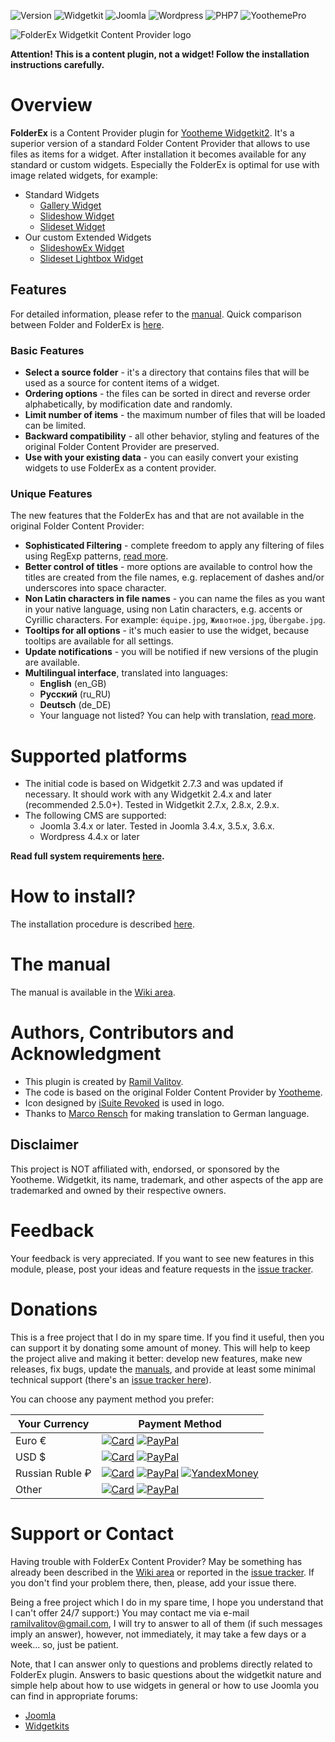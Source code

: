 ![Version](https://img.shields.io/badge/Release-v1.2.5-green.svg?style=flat) ![Widgetkit](https://img.shields.io/badge/Widgetkit-v2.4.x+-green.svg?style=flat) ![Joomla](https://img.shields.io/badge/Joomla!-v3.4.x+-yellow.svg?style=flat) ![Wordpress](https://img.shields.io/badge/Wordpress-v4.4.x+-yellow.svg?style=flat) ![PHP7](https://img.shields.io/badge/PHP7-compatible-blue.svg?style=flat) ![YoothemePro](https://img.shields.io/badge/YoothemePro-compatible-blue.svg?style=flat)

![FolderEx Widgetkit Content Provider logo](https://raw.githubusercontent.com/wiki/rvalitov/widgetkit-folder-ex/images/logo.jpg)

**Attention! This is a content plugin, not a widget! Follow the installation instructions carefully.**

# Overview
**FolderEx** is a Content Provider plugin for [Yootheme Widgetkit2](https://yootheme.com/widgetkit). It's a superior version of a standard Folder Content Provider that allows to use files as items for a widget. After installation it becomes available for any standard or custom widgets. Especially the FolderEx is optimal for use with image related widgets, for example:

* Standard Widgets
	* [Gallery Widget](http://yootheme.com/demo/widgetkit/joomla/index.php/home/gallery)
	* [Slideshow Widget](http://yootheme.com/demo/widgetkit/joomla/index.php/home/slideshow)
	* [Slideset Widget](http://yootheme.com/demo/widgetkit/joomla/index.php/home/slideset)
* Our custom Extended Widgets 
	* [SlideshowEx Widget](https://github.com/rvalitov/widgetkit-slidesetlightbox)
	* [Slideset Lightbox Widget](https://github.com/rvalitov/widgetkit-slidesetlightbox)

## Features
For detailed information, please refer to the [manual](https://github.com/rvalitov/widgetkit-folder-ex/wiki). Quick comparison between Folder and FolderEx is [here](https://github.com/rvalitov/widgetkit-folder-ex/wiki/Quick-comparison-Folder-VS-FolderEx).

### Basic Features

* **Select a source folder** - it's a directory that contains files that will be used as a source for content items of a widget.
* **Ordering options** - the files can be sorted in direct and reverse order alphabetically, by modification date and randomly.
* **Limit number of items** - the maximum number of files that will be loaded can be limited.
* **Backward compatibility** - all other behavior, styling and features of the original Folder Content Provider are preserved.
* **Use with your existing data** - you can easily convert your existing widgets to use FolderEx as a content provider.

### Unique Features
The new features that the FolderEx has and that are not available in the original Folder Content Provider:
 
* **Sophisticated Filtering** - complete freedom to apply any filtering of files using RegExp patterns, [read more](https://github.com/rvalitov/widgetkit-folder-ex/wiki/Filtering-Patterns).
* **Better control of titles** - more options are available to control how the titles are created from the file names, e.g. replacement of dashes and/or underscores into space character.
* **Non Latin characters in file names** - you can name the files as you want in your native language, using non Latin characters, e.g. accents or Cyrillic characters. For example: `équipe.jpg`, `Животное.jpg`, `Übergabe.jpg`.
* **Tooltips for all options** - it's much easier to use the widget, because tooltips are available for all settings.
* **Update notifications** - you will be notified if new versions of the plugin are available.
* **Multilingual interface**, translated into languages:
	* **English** (en_GB)
	* **Русский** (ru_RU)
	* **Deutsch** (de_DE)
	* Your language not listed? You can help with translation, [read more](https://github.com/rvalitov/widgetkit-folder-ex/wiki/Translation-issues). 

# Supported platforms
* The initial code is based on Widgetkit 2.7.3 and was updated if necessary. It should work with any Widgetkit 2.4.x and later (recommended 2.5.0+). Tested in Widgetkit 2.7.x, 2.8.x, 2.9.x.
* The following CMS are supported:
	* Joomla 3.4.x or later. Tested in Joomla 3.4.x, 3.5.x, 3.6.x.
	* Wordpress 4.4.x or later

**Read full system requirements [here](https://github.com/rvalitov/widgetkit-folder-ex/wiki/System-requirements).** 

# How to install?
The installation procedure is described [here](https://github.com/rvalitov/widgetkit-folder-ex/wiki/How-to-install).

# The manual
The manual is available in the [Wiki area](https://github.com/rvalitov/widgetkit-folder-ex/wiki).

# Authors, Contributors and Acknowledgment
* This plugin is created by [Ramil Valitov](http://www.valitov.me).
* The code is based on the original Folder Content Provider by [Yootheme](http://yootheme.com/).
* Icon designed by [iSuite Revoked](http://prax-08.deviantart.com/) is used in logo.
* Thanks to [Marco Rensch](https://github.com/marcorensch) for making translation to German language.

## Disclaimer
This project is NOT affiliated with, endorsed, or sponsored by the Yootheme. Widgetkit, its name, trademark, and other aspects of the app are trademarked and owned by their respective owners.

# Feedback
Your feedback is very appreciated. If you want to see new features in this module, please, post your ideas and feature requests in the [issue tracker](https://github.com/rvalitov/widgetkit-folder-ex/issues).

# Donations
This is a free project that I do in my spare time. If you find it useful, then you can support it by donating some amount of money. This will help to keep the project alive and making it better: develop new features, make new releases, fix bugs, update the [manuals](https://github.com/rvalitov/widgetkit-folder-ex/wiki), and provide at least some minimal technical support (there's an [issue tracker here](https://github.com/rvalitov/widgetkit-folder-ex/issues)).

You can choose any payment method you prefer:

Your Currency | Payment Method
------------ | -------------
Euro € | [![Card](https://img.shields.io/badge/EURO-Debit/Credit%20Card-6f202b.svg?style=flat)](https://www.paypal.com/cgi-bin/webscr?cmd=_s-xclick&hosted_button_id=BJJF3E6DBRYHA) [![PayPal](https://img.shields.io/badge/EURO-PayPal-blue.svg?style=flat)](https://www.paypal.me/valitov/0eur) 
USD $ | [![Card](https://img.shields.io/badge/USD-Debit/Credit%20Card-6f202b.svg?style=flat)](https://www.paypal.com/cgi-bin/webscr?cmd=_s-xclick&hosted_button_id=B8VMNU7SEAU8J) [![PayPal](https://img.shields.io/badge/USD-PayPal-blue.svg?style=flat)](https://www.paypal.me/valitov/0usd) 
Russian Ruble ₽ | [![Card](https://img.shields.io/badge/RUB-Debit/Credit%20Card-6f202b.svg?style=flat)](https://money.yandex.ru/to/410011424143476) [![PayPal](https://img.shields.io/badge/RUB-PayPal-blue.svg?style=flat)](https://www.paypal.me/valitov/0rub) [![YandexMoney](https://img.shields.io/badge/RUB-YandexMoney-5b0d56.svg?style=flat)](https://money.yandex.ru/to/410011424143476)
Other | [![Card](https://img.shields.io/badge/OTHER-Debit/Credit%20Card-6f202b.svg?style=flat)](https://www.paypal.com/cgi-bin/webscr?cmd=_s-xclick&hosted_button_id=BJJF3E6DBRYHA) [![PayPal](https://img.shields.io/badge/OTHER-PayPal-blue.svg?style=flat)](https://www.paypal.me/valitov)

# Support or Contact
Having trouble with FolderEx Content Provider? May be something has already been described in the [Wiki area](https://github.com/rvalitov/widgetkit-folder-ex/wiki) or reported in the [issue tracker](https://github.com/rvalitov/widgetkit-folder-ex/issues). If you don't find your problem there, then, please, add your issue there. 

Being a free project which I do in my spare time, I hope you understand that I can't offer 24/7 support:) You may contact me via e-mail ramilvalitov@gmail.com, I will try to answer to all of them (if such messages imply an answer), however, not immediately, it may take a few days or a week... so, just be patient. 

Note, that I can answer only to questions and problems directly related to FolderEx plugin. Answers to basic questions about the widgetkit nature and simple help about how to use widgets in general or how to use Joomla you can find in appropriate forums:

* [Joomla](http://forum.joomla.org/)
* [Widgetkits](https://yootheme.com/support)
